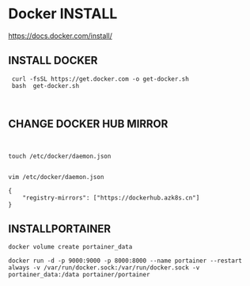 #  Docker INSTALL

https://docs.docker.com/install/


## INSTALL DOCKER
```
 curl -fsSL https://get.docker.com -o get-docker.sh
 bash  get-docker.sh
 
 
 ```
 
 
 ##  CHANGE DOCKER HUB  MIRROR 
 
 
```


touch /etc/docker/daemon.json


vim /etc/docker/daemon.json

```

```
{
    "registry-mirrors": ["https://dockerhub.azk8s.cn"]
}
```


 
 
## INSTALLPORTAINER
```
docker volume create portainer_data

docker run -d -p 9000:9000 -p 8000:8000 --name portainer --restart always -v /var/run/docker.sock:/var/run/docker.sock -v portainer_data:/data portainer/portainer

```



